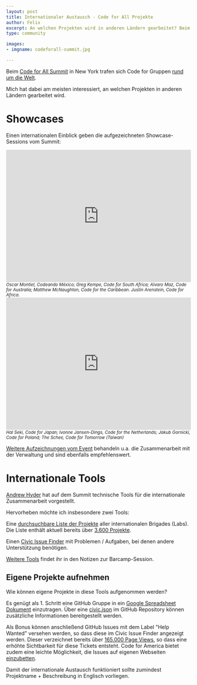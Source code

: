 ```yaml
---
layout: post
title: Internationaler Austausch - Code for All Projekte
author: Felix
excerpt: An welchen Projekten wird in anderen Ländern gearbeitet? Beim Code for all Summit in New York gab es einige Einblicke.
type: community

images:
- imgname: codeforall-summit.jpg

---
```


Beim [Code for All Summit](http://codeforall.org/summit) in New York trafen sich Code for Gruppen [rund um die Welt](https://twitter.com/CodeforAll/status/626850840234565633).

Mich hat dabei am meisten interessiert, an welchen Projekten in anderen Ländern gearbeitet wird.

# Showcases

Einen internationalen Einblick geben die aufgezeichneten Showcase-Sessions vom Summit:

<iframe src="http://livestream.com/accounts/686369/events/4214000/videos/94581284/player?autoPlay=false&height=360&mute=false&width=640" width="640" height="360" frameborder="0" scrolling="no" style="max-width:100%;"></iframe>
<small><em>Oscar Montiel, Codeando México; Greg Kempe, Code for South Africa; Alvaro Maz, Code for Australia; Matthew McNaughton, Code for the Caribbean. Justin Arenstein, Code for Africa.</em></small>

<iframe src="http://livestream.com/accounts/686369/events/4214000/videos/94609851/player?autoPlay=false&height=360&mute=false&width=640" width="640" height="360" frameborder="0" scrolling="no" style="max-width:100%;"></iframe>
<small><em>Hal Seki, Code for Japan; Ivonne Jansen-Dings, Code for the Netherlands; Jakub Gornicki, Code for Poland; The Schee, Code for Tomorrow (Taiwan)</em></small>

[Weitere Aufzeichnungen vom Event](http://livestream.com/internetsociety/codeforall) behandeln u.a. die Zusammenarbeit mit der Verwaltung und sind ebenfalls empfehlenswert.

# Internationale Tools

[Andrew Hyder](https://twitter.com/hackyourcity) hat auf dem Summit technische Tools für die internationale Zusammenarbeit vorgestellt.

Hervorheben möchte ich insbesondere zwei Tools:

Eine [durchsuchbare Liste der Projekte](http://www.codeforamerica.org/brigade/projects/) aller internationalen Brigades (Labs). Die Liste enthält aktuell bereits über [3.600 Projekte](http://codeforamerica.org/api/projects).

Einen [Civic Issue Finder](http://www.codeforamerica.org/geeks/civicissues) mit Problemen / Aufgaben, bei denen andere Unterstützung benötigen.

[Weitere Tools](https://docs.google.com/document/d/1hlDyE68SnXN9kFzAqtWJtVA_Auun666vCLxSro4BfIc/edit) findet ihr in den Notizen zur Barcamp-Session.

## Eigene Projekte aufnehmen

Wie können eigene Projekte in diese Tools aufgenommen werden?

Es genügt als 1. Schritt eine GitHub Gruppe in ein [Google Spreadsheet Dokument](https://docs.google.com/spreadsheet/ccc?key=0ArHmv-6U1drqdGNCLWV5Q0d5YmllUzE5WGlUY3hhT2c&usp=sharing) einzutragen. Über eine [civic.json](https://github.com/codeforamerica/cfapi#how-to-add-your-brigade-to-the-api) im GitHub Repository können zusätzliche Informationen bereitgestellt werden.

Als Bonus können anschließend GitHub Issues mit dem Label "Help Wanted" versehen werden, so dass diese im Civic Issue Finder angezeigt werden. Dieser verzeichnet bereits über [165.000 Page Views](http://www.codeforamerica.org/brigade/projects/), so dass eine erhöhte Sichtbarkeit für diese Tickets entsteht.
Code for America bietet zudem eine leichte Möglichkeit, die Issues auf eigenen Webseiten [einzubetten](https://www.codeforamerica.org/geeks/civicissues/embed).

Damit der internationale Austausch funktioniert sollte zumindest Projektname + Beschreibung in Englisch vorliegen.
